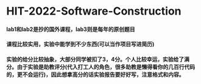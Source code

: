 # HIT-2022-Software-Construction
#### lab1和lab2是抄的国外课程，lab3则是每年的原创题目
#### 课程比较实用，实验中能学到不少东西(可以当作项目写进简历)
#### 实验的给分比较抽象，大部分同学被扣了3，4分。个人比较幸运，实验给了满分。由于实验是助教评分(代入打工人的角色，很多助教是懒得看你的几百行代码的，更不会运行)，因此想拿高分的话实验报告要好好写，注意格式和内容。
